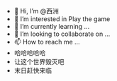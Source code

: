 - 👋 Hi, I’m @西洲
- 👀 I’m interested in Play the game
- 🌱 I’m currently learning ...
- 💞️ I’m looking to collaborate on ...
- 📫 How to reach me ...
- 哈哈哈哈哈
- 让这个世界毁灭吧
- 末日赶快来临

<!---
17745442280/17745442280 is a ✨ special ✨ repository because its `README.md` (this file) appears on your GitHub profile.
You can click the Preview link to take a look at your changes.
--->
